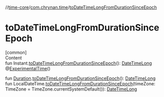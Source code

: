 //[time-core](../../index.md)/[com.chrynan.time](index.md)/[toDateTimeLongFromDurationSinceEpoch](to-date-time-long-from-duration-since-epoch.md)



# toDateTimeLongFromDurationSinceEpoch  
[common]  
Content  
fun Instant.[toDateTimeLongFromDurationSinceEpoch](to-date-time-long-from-duration-since-epoch.md)(): [DateTimeLong](-date-time-long/index.md)  
@[ExperimentalTime](https://kotlinlang.org/api/latest/jvm/stdlib/kotlin.time/-experimental-time/index.html)()  
  
fun [Duration](https://kotlinlang.org/api/latest/jvm/stdlib/kotlin.time/-duration/index.html).[toDateTimeLongFromDurationSinceEpoch](to-date-time-long-from-duration-since-epoch.md)(): [DateTimeLong](-date-time-long/index.md)  
fun LocalDateTime.[toDateTimeLongFromDurationSinceEpoch](to-date-time-long-from-duration-since-epoch.md)(timeZone: TimeZone = TimeZone.currentSystemDefault()): [DateTimeLong](-date-time-long/index.md)  



